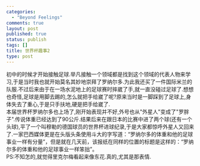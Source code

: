 ```yaml
--- 
categories: 
  - "Beyond Feelings"
comments: true
layout: post
published: true
status: publish
tags: []
title: 世界杯趣事2
type: post
---
```

<div id="msgcns!5F971C000415D85F!437" class="bvMsg">
<div>初中的时候才开始接触足球.举凡接触一个领域都是找到这个领域的代表人物来学习,于是当时我也就开始莫名其妙地崇拜了罗纳尔多.为此我还买了一件国际米兰的队服.不过后来由于在一场水泥地上的足球赛时摔崴了手,就一直没碰过足球了.想想也奇怪,足球是用脚去踢的,怎么就把手给崴了呢?原来当时是一脚踩到了足球上,身体失去了重心,于是只手扶地,硬是把手给崴了.</div>
<div>本届世界杯罗纳尔多也上场了,刚开始表现并不好,外号也从"外星人"变成了"罗胖子".传说体重已经达到了90公斤.结果后来在跟日本的比赛中进了两个球(还有一个头球),平了一个叫穆勒的德国球员的世界杯进球纪录,于是大家都惊呼外星人又回来了.一家巴西媒体更是在头版头条使用斗大的字写道：“罗纳尔多的体重和他的足球事业一样有分量”，但是就在几天前，该报纸在同样的位置的标题是这样的：“罗纳尔多的体重和他的足球事业一样笨拙”。</div>
<div>PS:不知怎的,就觉得里克尔梅看起来像东花.真的,尤其是那表情.</div>
</div>
